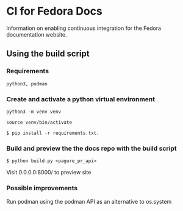 # CI for Fedora Docs
Information on enabling continuous integration for the Fedora documentation website.

## Using the build script
### Requirements
`python3, podman`

### Create and activate a python virtual environment
`python3 -m venv venv`

`source venv/bin/activate`

`$ pip install -r requirements.txt.`

### Build and preview the the docs repo with the build script
`$ python build.py <pagure_pr_api>`

Visit 0.0.0.0:8000/ to preview site


### Possible improvements
Run podman using the podman API as an alternative to os.system